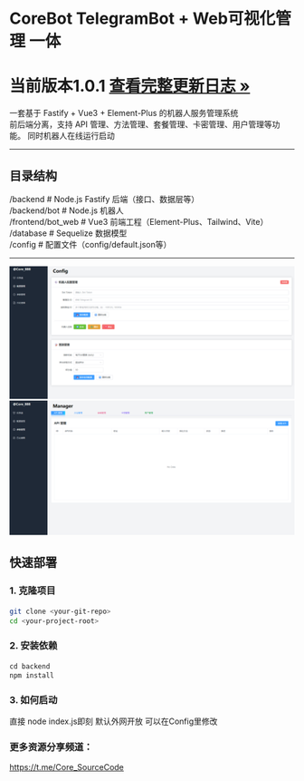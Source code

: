 # CoreBot TelegramBot + Web可视化管理 一体 

# 当前版本1.0.1 [查看完整更新日志 »](./CHANGELOG.md) 


一套基于 Fastify + Vue3 + Element-Plus 的机器人服务管理系统  
前后端分离，支持 API 管理、方法管理、套餐管理、卡密管理、用户管理等功能。
同时机器人在线运行启动

---

## 目录结构
/backend # Node.js Fastify 后端（接口、数据层等）          
/backend/bot # Node.js 机器人   
/frontend/bot_web # Vue3 前端工程（Element-Plus、Tailwind、Vite）      
/database # Sequelize 数据模型      
/config # 配置文件（config/default.json等）    

---

![ShowBase#2](./ShowBase1.png)
![ShowBase#2](./ShowBase2.png)


## 快速部署

### 1. 克隆项目

```bash
git clone <your-git-repo>
cd <your-project-root>
```

### 2. 安装依赖


```node
cd backend
npm install
```

### 3. 如何启动

直接 node index.js即刻 默认外网开放 可以在Config里修改 



### 更多资源分享频道：

https://t.me/Core_SourceCode


